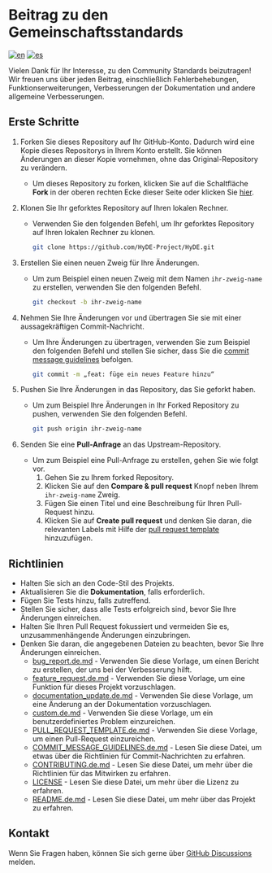 # Beitrag zu den Gemeinschaftsstandards

<!--
Mehrsprachige CONTRIBUTING-Unterstützung
-->

[![en](https://img.shields.io/badge/lang-en-red.svg)](../../CONTRIBUTING.md)
[![es](https://img.shields.io/badge/lang-es-yellow.svg)](CONTRIBUTING.es.md)
<!-- [![de](https://img.shields.io/badge/lang-de-black.svg)](CONTRIBUTING.de.md) -->

Vielen Dank für Ihr Interesse, zu den Community Standards beizutragen! Wir freuen uns über jeden Beitrag, einschließlich Fehlerbehebungen, Funktionserweiterungen, Verbesserungen der Dokumentation und andere allgemeine Verbesserungen.

## Erste Schritte

1. Forken Sie dieses Repository auf Ihr GitHub-Konto. Dadurch wird eine Kopie dieses Repositorys in Ihrem Konto erstellt. Sie können Änderungen an dieser Kopie vornehmen, ohne das Original-Repository zu verändern.
   - Um dieses Repository zu forken, klicken Sie auf die Schaltfläche **Fork** in der oberen rechten Ecke dieser Seite oder klicken Sie [hier](https://github.com/HyDE-Project/HyDE/fork).
2. Klonen Sie Ihr geforktes Repository auf Ihren lokalen Rechner.

   - Verwenden Sie den folgenden Befehl, um Ihr geforktes Repository auf Ihren lokalen Rechner zu klonen.

     ```bash
     git clone https://github.com/HyDE-Project/HyDE.git
     ```

3. Erstellen Sie einen neuen Zweig für Ihre Änderungen.

   - Um zum Beispiel einen neuen Zweig mit dem Namen `ihr-zweig-name` zu erstellen, verwenden Sie den folgenden Befehl.

     ```bash
     git checkout -b ihr-zweig-name
     ```

4. Nehmen Sie Ihre Änderungen vor und übertragen Sie sie mit einer aussagekräftigen Commit-Nachricht.

   - Um Ihre Änderungen zu übertragen, verwenden Sie zum Beispiel den folgenden Befehl und stellen Sie sicher, dass Sie die [commit message guidelines](https://github.com/HyDE-Project/HyDE/blob/master/Source/docs/COMMIT_MESSAGE_GUIDELINES.de.md) befolgen.

     ```bash
     git commit -m „feat: füge ein neues Feature hinzu“
     ```

5. Pushen Sie Ihre Änderungen in das Repository, das Sie geforkt haben.

   - Um zum Beispiel Ihre Änderungen in Ihr Forked Repository zu pushen, verwenden Sie den folgenden Befehl.

     ```bash
     git push origin ihr-zweig-name
     ```

6. Senden Sie eine **Pull-Anfrage** an das Upstream-Repository.
   - Um zum Beispiel eine Pull-Anfrage zu erstellen, gehen Sie wie folgt vor.
     1. Gehen Sie zu Ihrem forked Repository.
     2. Klicken Sie auf den **Compare & pull request** Knopf neben Ihrem `ihr-zweig-name` Zweig.
     3. Fügen Sie einen Titel und eine Beschreibung für Ihren Pull-Request hinzu.
     4. Klicken Sie auf **Create pull request** und denken Sie daran, die relevanten Labels mit Hilfe der [pull request template](https://github.com/HyDE-Project/HyDE/blob/master/.github/PULL_REQUEST_TEMPLATE.de.md) hinzuzufügen.

## Richtlinien

- Halten Sie sich an den Code-Stil des Projekts.
- Aktualisieren Sie die **Dokumentation**, falls erforderlich.
- Fügen Sie Tests hinzu, falls zutreffend.
- Stellen Sie sicher, dass alle Tests erfolgreich sind, bevor Sie Ihre Änderungen einreichen.
- Halten Sie Ihren Pull Request fokussiert und vermeiden Sie es, unzusammenhängende Änderungen einzubringen.
- Denken Sie daran, die angegebenen Dateien zu beachten, bevor Sie Ihre Änderungen einreichen.
  - [bug_report.de.md](https://github.com/HyDE-Project/HyDE/blob/master/.github/ISSUE_TEMPLATE/bug_report.de.md) - Verwenden Sie diese Vorlage, um einen Bericht zu erstellen, der uns bei der Verbesserung hilft.
  - [feature_request.de.md](https://github.com/HyDE-Project/HyDE/blob/master/.github/ISSUE_TEMPLATE/feature_request.de.md) - Verwenden Sie diese Vorlage, um eine Funktion für dieses Projekt vorzuschlagen.
  - [documentation_update.de.md](https://github.com/HyDE-Project/HyDE/blob/master/.github/ISSUE_TEMPLATE/documentation_update.de.md) - Verwenden Sie diese Vorlage, um eine Änderung an der Dokumentation vorzuschlagen.
  - [custom.de.md](https://github.com/HyDE-Project/HyDE/blob/master/.github/ISSUE_TEMPLATE/custom.de.md) - Verwenden Sie diese Vorlage, um ein benutzerdefiniertes Problem einzureichen.
  - [PULL_REQUEST_TEMPLATE.de.md](https://github.com/HyDE-Project/HyDE/blob/master/.github/PULL_REQUEST_TEMPLATE.de.md) - Verwenden Sie diese Vorlage, um einen Pull-Request einzureichen.
  - [COMMIT_MESSAGE_GUIDELINES.de.md](https://github.com/HyDE-Project/HyDE/blob/master/Source/docs/COMMIT_MESSAGE_GUIDELINES.de.md) - Lesen Sie diese Datei, um etwas über die Richtlinien für Commit-Nachrichten zu erfahren.
  - [CONTRIBUTING.de.md](https://github.com/HyDE-Project/HyDE/blob/master/Source/docs/CONTRIBUTING.de.md) - Lesen Sie diese Datei, um mehr über die Richtlinien für das Mitwirken zu erfahren.
  - [LICENSE](https://github.com/HyDE-Project/HyDE/blob/master/LICENSE) - Lesen Sie diese Datei, um mehr über die Lizenz zu erfahren.
  - [README.de.md](https://github.com/HyDE-Project/HyDE/blob/master/Source/docs/README.de.md) - Lesen Sie diese Datei, um mehr über das Projekt zu erfahren.

## Kontakt

Wenn Sie Fragen haben, können Sie sich gerne über [GitHub Discussions](https://github.com/HyDE-Project/HyDE/discussions) melden.
